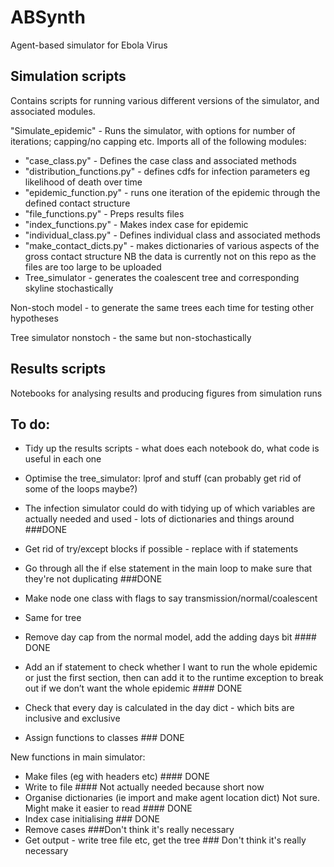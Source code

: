 # ABSynth

Agent-based simulator for Ebola Virus

## Simulation scripts

Contains scripts for running various different versions of the simulator, and associated modules.

"Simulate_epidemic" - Runs the simulator, with options for number of iterations; capping/no capping etc. Imports all of the following modules:
- "case_class.py" - Defines the case class and associated methods
- "distribution_functions.py" - defines cdfs for infection parameters eg likelihood of death over time
- "epidemic_function.py" - runs one iteration of the epidemic through the defined contact structure
- "file_functions.py" - Preps results files
- "index_functions.py" - Makes index case for epidemic
- "individual_class.py" - Defines individual class and associated methods
- "make_contact_dicts.py" - makes dictionaries of various aspects of the gross contact structure 
NB the data is currently not on this repo as the files are too large to be uploaded
- Tree_simulator - generates the coalescent tree and corresponding skyline stochastically 



Non-stoch model - to generate the same trees each time for testing other hypotheses

Tree simulator nonstoch - the same but non-stochastically


## Results scripts

Notebooks for analysing results and producing figures from simulation runs

## To do:

- Tidy up the results scripts - what does each notebook do, what code is useful in each one

- Optimise the tree_simulator: lprof and stuff
(can probably get rid of some of the loops maybe?)

- The infection simulator could do with tidying up of which variables are actually needed and used - lots of dictionaries and things around  ###DONE
- Get rid of try/except blocks if possible - replace with if statements
- Go through all the if else statement in the main loop to make sure that they're not duplicating ###DONE

- Make node one class with flags to say transmission/normal/coalescent
- Same for tree

- Remove day cap from the normal model, add the adding days bit #### DONE
- Add an if statement to check whether I want to run the whole epidemic or just the first section, then can add it to the runtime exception to break out if we don’t want the whole epidemic #### DONE

- Check that every day is calculated in the day dict - which bits are inclusive and exclusive

- Assign functions to classes ### DONE


New functions in main simulator:
- Make files (eg with headers etc) #### DONE
- Write to file #### Not actually needed because short now
- Organise dictionaries (ie import and make agent location dict) Not sure. Might make it easier to read #### DONE
- Index case initialising ### DONE
- Remove cases ###Don't think it's really necessary
- Get output - write tree file etc, get the tree ### Don't think it's really necessary





